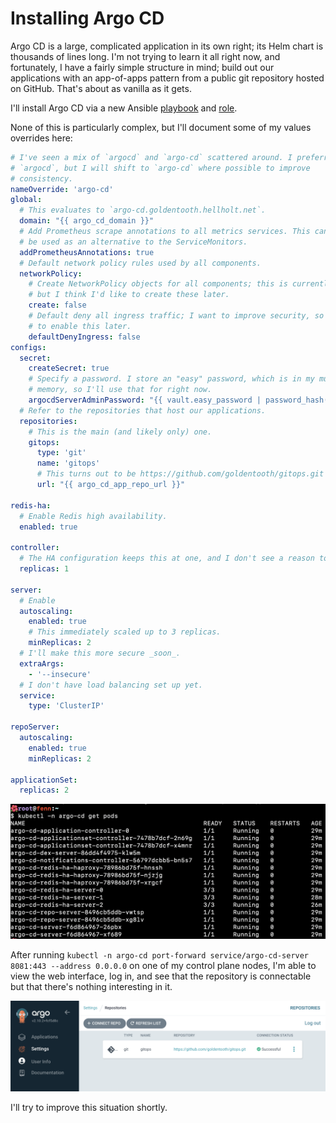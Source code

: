 # Installing Argo CD

Argo CD is a large, complicated application in its own right; its Helm chart is thousands of lines long. I'm not trying to learn it all right now, and fortunately, I have a fairly simple structure in mind; build out our applications with an app-of-apps pattern from a public git repository hosted on GitHub. That's about as vanilla as it gets.

I'll install Argo CD via a new Ansible [playbook](https://github.com/goldentooth/cluster/blob/main/playbooks/install_argo_cd.yaml) and [role](https://github.com/goldentooth/cluster/tree/main/roles/goldentooth.install_argo_cd).

None of this is particularly complex, but I'll document some of my values overrides here:

```yaml
# I've seen a mix of `argocd` and `argo-cd` scattered around. I preferred
# `argocd`, but I will shift to `argo-cd` where possible to improve
# consistency.
nameOverride: 'argo-cd'
global:
  # This evaluates to `argo-cd.goldentooth.hellholt.net`.
  domain: "{{ argo_cd_domain }}"
  # Add Prometheus scrape annotations to all metrics services. This can
  # be used as an alternative to the ServiceMonitors.
  addPrometheusAnnotations: true
  # Default network policy rules used by all components.
  networkPolicy:
    # Create NetworkPolicy objects for all components; this is currently false
    # but I think I'd like to create these later.
    create: false
    # Default deny all ingress traffic; I want to improve security, so I hope
    # to enable this later.
    defaultDenyIngress: false
configs:
  secret:
    createSecret: true
    # Specify a password. I store an "easy" password, which is in my muscle
    # memory, so I'll use that for right now.
    argocdServerAdminPassword: "{{ vault.easy_password | password_hash('bcrypt') }}"
  # Refer to the repositories that host our applications.
  repositories:
    # This is the main (and likely only) one.
    gitops:
      type: 'git'
      name: 'gitops'
      # This turns out to be https://github.com/goldentooth/gitops.git
      url: "{{ argo_cd_app_repo_url }}"

redis-ha:
  # Enable Redis high availability.
  enabled: true

controller:
  # The HA configuration keeps this at one, and I don't see a reason to change.
  replicas: 1

server:
  # Enable
  autoscaling:
    enabled: true
    # This immediately scaled up to 3 replicas.
    minReplicas: 2
  # I'll make this more secure _soon_.
  extraArgs:
    - '--insecure'
  # I don't have load balancing set up yet.
  service:
    type: 'ClusterIP'

repoServer:
  autoscaling:
    enabled: true
    minReplicas: 2

applicationSet:
  replicas: 2
```

![Pods in the Argo CD namespace](./images/argo_cd_pods.png)

After running `kubectl -n argo-cd port-forward service/argo-cd-server 8081:443 --address 0.0.0.0` on one of my control plane nodes, I'm able to view the web interface, log in, and see that the repository is connectable but that there's nothing interesting in it.

![Argo CD web interface](./images/argo_cd.png)

I'll try to improve this situation shortly.

